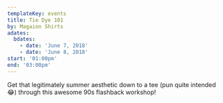 ```yaml
---
templateKey: events
title: Tie Dye 101
by: Magaion Shirts
adates:
  bdates:
    - date: 'June 7, 2018'
    - date: 'June 8, 2018'
start: '01:00pm'
end: '03:00pm'
---
```

Get that legitimately summer aesthetic down to a tee (pun quite intended 😂) through this awesome 90s flashback workshop!
